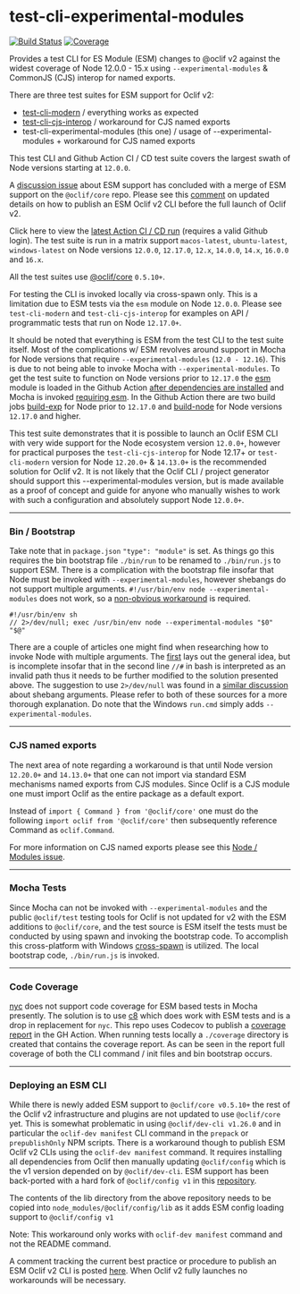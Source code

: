 # test-cli-experimental-modules
[![Build Status](https://github.com/typhonjs-oclif-scratch/test-cli-experimental-modules/workflows/CI/CD/badge.svg)](#)
[![Coverage](https://img.shields.io/codecov/c/github/typhonjs-oclif-scratch/test-cli-experimental-modules.svg)](https://codecov.io/github/typhonjs-oclif-scratch/test-cli-experimental-modules)

Provides a test CLI for ES Module (ESM) changes to @oclif v2 against the widest coverage of Node 12.0.0 - 15.x using 
`--experimental-modules` & CommonJS (CJS) interop for named exports.

There are three test suites for ESM support for Oclif v2:
- [test-cli-modern](https://github.com/typhonjs-oclif-scratch/test-cli-modern) / everything works as expected
- [test-cli-cjs-interop](https://github.com/typhonjs-oclif-scratch/test-cli-cjs-interop) / workaround for CJS named exports
- test-cli-experimental-modules (this one) / usage of --experimental-modules + workaround for CJS named exports

This test CLI and Github Action CI / CD test suite covers the largest swath of Node versions starting at `12.0.0`. 

A [discussion issue](https://github.com/oclif/core/issues/130) about ESM support has concluded with a merge of ESM 
support on the `@oclif/core` repo. Please see this [comment](https://github.com/oclif/core/issues/130#issuecomment-852454758) 
on updated details on how to publish an ESM Oclif v2 CLI before the full launch of Oclif v2.

Click here to view the [latest Action CI / CD run](https://github.com/typhonjs-oclif-scratch/test-cli-experimental-modules/actions) 
(requires a valid Github login). The test suite is run in a matrix support `macos-latest`, `ubuntu-latest`, `windows-latest`
on Node versions `12.0.0`, `12.17.0`, `12.x`, `14.0.0`, `14.x`, `16.0.0` and `16.x`.

All the test suites use [@oclif/core](https://github.com/oclif/core) `0.5.10+`.

For testing the CLI is invoked locally via cross-spawn only. This is a limitation due to ESM tests via the `esm` module 
on Node `12.0.0`. Please see `test-cli-modern` and `test-cli-cjs-interop` for examples on API / programmatic tests that
run on Node `12.17.0+`.

It should be noted that everything is ESM from the test CLI to the test suite itself. Most of the complications w/ ESM 
revolves around support in Mocha for Node versions that require `--experimental-modules` (`12.0 - 12.16`). This is due 
to not being able to invoke Mocha with `--experimental-modules`. To get the test suite to function on Node versions 
prior to `12.17.0` the [esm](https://www.npmjs.com/package/esm) module is loaded in the Github Action [after dependencies are 
installed](https://github.com/typhonjs-oclif-scratch/test-cli-experimental-modules/blob/main/.github/workflows/ci.yml#L32) and 
Mocha is invoked [requiring esm](https://github.com/typhonjs-oclif-scratch/test-cli-experimental-modules/blob/main/.github/workflows/ci.yml#L36).
In the Github Action there are two build jobs [build-exp](https://github.com/typhonjs-oclif-scratch/test-cli-experimental-modules/blob/main/.github/workflows/ci.yml#L11) 
for Node prior to `12.17.0` and [build-node](https://github.com/typhonjs-oclif-scratch/test-cli-experimental-modules/blob/main/.github/workflows/ci.yml#L41) 
for Node versions `12.17.0` and higher. 

This test suite demonstrates that it is possible to launch an Oclif ESM CLI with very wide support for the Node 
ecosystem version `12.0.0+`, however for practical purposes the `test-cli-cjs-interop` for Node 12.17+ or 
`test-cli-modern` version for Node `12.20.0+` & `14.13.0+` is the recommended solution for Oclif v2. It is not likely 
that the Oclif CLI / project generator should support this --experimental-modules version, but is made available as a 
proof of concept and guide for anyone who manually wishes to work with such a configuration and absolutely support 
Node `12.0.0+`.

----
### Bin / Bootstrap

Take note that in `package.json` `"type": "module"` is set. As things go this requires the bin bootstrap file 
`./bin/run` to be renamed to `./bin/run.js` to support ESM. There is a complication with the bootstrap file insofar that 
Node must be invoked with `--experimental-modules`, however shebangs do not support multiple arguments. 
`#!/usr/bin/env node --experimental-modules` does not work, so a [non-obvious workaround](https://github.com/typhonjs-oclif-scratch/test-cli-experimental-modules/blob/main/bin/run.js) 
is required. 

```shell
#!/usr/bin/env sh
// 2>/dev/null; exec /usr/bin/env node --experimental-modules "$0" "$@"
```

There are a couple of articles one might find when researching how to invoke Node with multiple arguments. 
The [first](http://sambal.org/2014/02/passing-options-node-shebang-line/) lays out the general idea, but is incomplete 
insofar that in the second line `//#` in bash is interpreted as an invalid path thus it needs to be further modified to
the solution presented above. The suggestion to use `2>/dev/null` was found in a [similar discussion](https://unix.stackexchange.com/questions/65235/universal-node-js-shebang/65295#comment161856_65295) 
about shebang arguments. Please refer to both of these sources for a more thorough explanation. Do note that the Windows
`run.cmd` simply adds `--experimental-modules`. 

----
### CJS named exports

The next area of note regarding a workaround is that until Node version `12.20.0+` and `14.13.0+` that one can not 
import via standard ESM mechanisms named exports from CJS modules. Since Oclif is a CJS module one must import Oclif 
as the entire package as a default export. 

Instead of `import { Command } from '@oclif/core'` one must do the following `import oclif from '@oclif/core'` then 
subsequently reference Command as `oclif.Command`.

For more information on CJS named exports please see this [Node / Modules issue](https://github.com/nodejs/modules/issues/81).

----
### Mocha Tests

Since Mocha can not be invoked with `--experimental-modules` and the public `@oclif/test` testing tools for Oclif is not 
updated for v2 with the ESM additions to `@oclif/core`, and the test source is ESM itself the tests must be conducted 
by using spawn and invoking the bootstrap code. To accomplish this cross-platform with Windows [cross-spawn](https://www.npmjs.com/package/cross-spawn)
is utilized. The local bootstrap code, `./bin/run.js` is invoked. 

----
### Code Coverage

[nyc](https://www.npmjs.com/package/nyc) does not support code coverage for ESM based tests in Mocha presently. The 
solution is to use [c8](https://www.npmjs.com/package/c8) which does work with ESM tests and is a drop in replacement 
for `nyc`. This repo uses Codecov to publish a [coverage report](https://codecov.io/github/typhonjs-oclif-scratch/test-cli-experimental-modules) 
in the GH Action. When running tests locally a `./coverage` directory is created that contains the coverage report. As 
can be seen in the report full coverage of both the CLI command / init files and bin bootstrap occurs. 

----
### Deploying an ESM CLI 

While there is newly added ESM support to `@oclif/core v0.5.10+` the rest of the Oclif v2 infrastructure and plugins are
not updated to use `@oclif/core` yet. This is somewhat problematic in using `@oclif/dev-cli v1.26.0` and in particular the 
`oclif-dev manifest` CLI command in the `prepack` or `prepublishOnly` NPM scripts. There is a workaround though to 
publish ESM Oclif v2 CLIs using the `oclif-dev manifest` command. It requires installing all dependencies from Oclif
then manually updating `@oclif/config` which is the v1 version depended on by `@oclif/dev-cli`. ESM support has been 
back-ported with a hard fork of `@oclif/config v1` in this [repository](https://github.com/typhonjs-oclif-scratch/configv1).

The contents of the lib directory from the above repository needs to be copied into `node_modules/@oclif/config/lib` as 
it adds ESM config loading support to `@oclif/config v1`

Note: This workaround only works with `oclif-dev manifest` command and not the README command.

A comment tracking the current best practice or procedure to publish an ESM Oclif v2 CLI is posted [here](https://github.com/oclif/core/issues/130#issuecomment-852454758). 
When Oclif v2 fully launches no workarounds will be necessary.
